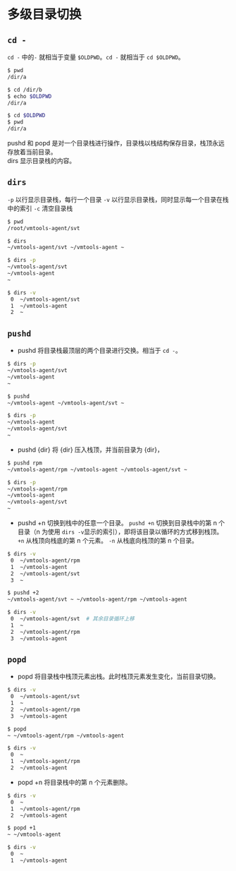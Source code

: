 # 多级目录切换

## `cd -`
`cd -` 中的`-` 就相当于变量 `$OLDPWD`。`cd -` 就相当于 `cd $OLDPWD`。
```sh
$ pwd
/dir/a

$ cd /dir/b
$ echo $OLDPWD
/dir/a

$ cd $OLDPWD
$ pwd
/dir/a
```

pushd 和 popd 是对一个目录栈进行操作，目录栈以栈结构保存目录，栈顶永远存放着当前目录。  
dirs 显示目录栈的内容。

## `dirs` 
`-p`  以行显示目录栈，每行一个目录
`-v`  以行显示目录栈，同时显示每一个目录在栈中的索引
`-c`  清空目录栈

```sh
$ pwd
/root/vmtools-agent/svt

$ dirs
~/vmtools-agent/svt ~/vmtools-agent ~

$ dirs -p
~/vmtools-agent/svt
~/vmtools-agent
~

$ dirs -v
 0  ~/vmtools-agent/svt
 1  ~/vmtools-agent
 2  ~
```


## `pushd`

* pushd
将目录栈最顶层的两个目录进行交换。相当于 `cd -`。
```sh
$ dirs -p
~/vmtools-agent/svt
~/vmtools-agent
~

$ pushd
~/vmtools-agent ~/vmtools-agent/svt ~

$ dirs -p
~/vmtools-agent
~/vmtools-agent/svt
~
```

* pushd {dir}
将 {dir} 压入栈顶，并当前目录为 {dir}，

```sh
$ pushd rpm
~/vmtools-agent/rpm ~/vmtools-agent ~/vmtools-agent/svt ~

$ dirs -p
~/vmtools-agent/rpm
~/vmtools-agent
~/vmtools-agent/svt
~
```

* pushd +n
切换到栈中的任意一个目录。
`pushd +n` 切换到目录栈中的第 n 个目录（n 为使用 `dirs -v`显示的索引），即将该目录以循环的方式移到栈顶。
`+n` 从栈顶向栈底的第 n 个元素。
`-n` 从栈底向栈顶的第 n 个目录。

```sh
$ dirs -v
 0  ~/vmtools-agent/rpm
 1  ~/vmtools-agent
 2  ~/vmtools-agent/svt
 3  ~

$ pushd +2
~/vmtools-agent/svt ~ ~/vmtools-agent/rpm ~/vmtools-agent

$ dirs -v
 0  ~/vmtools-agent/svt  # 其余目录循环上移
 1  ~
 2  ~/vmtools-agent/rpm
 3  ~/vmtools-agent
```

## `popd`

* popd
将目录栈中栈顶元素出栈。此时栈顶元素发生变化，当前目录切换。

```sh
$ dirs -v
 0  ~/vmtools-agent/svt
 1  ~
 2  ~/vmtools-agent/rpm
 3  ~/vmtools-agent

$ popd
~ ~/vmtools-agent/rpm ~/vmtools-agent

$ dirs -v
 0  ~
 1  ~/vmtools-agent/rpm
 2  ~/vmtools-agent
 ```

* popd +n
将目录栈中的第 n 个元素删除。

```sh
$ dirs -v
 0  ~
 1  ~/vmtools-agent/rpm
 2  ~/vmtools-agent

$ popd +1
~ ~/vmtools-agent

$ dirs -v
 0  ~
 1  ~/vmtools-agent
```
